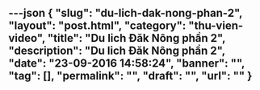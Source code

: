 ---json
{
    "slug": "du-lich-dak-nong-phan-2",
    "layout": "post.html",
    "category": "thu-vien-video",
    "title": "Du lich Đăk Nông phần 2",
    "description": "Du lich Đăk Nông phần 2",
    "date": "23-09-2016 14:58:24",
    "banner": "",
    "tag": [],
    "permalink": "",
    "draft": "",
    "url": ""
}
---
